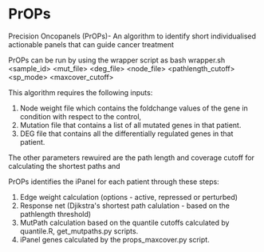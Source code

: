 # PrOPs
Precision Oncopanels (PrOPs)- An algorithm to identify short individualised actionable panels that can guide cancer treatment

PrOPs can be run by using the wrapper script as
bash wrapper.sh <sample_id> <mut_file> <deg_file> <node_file> <network> <pathlength_cutoff> <sp_mode> <maxcover_cutoff>

This algorithm requires the following inputs:
1. Node weight file which contains the foldchange values of the gene in condition with respect to the control,
2. Mutation file that contains a list of all mutated genes in that patient.
3. DEG file that contains all the differentially regulated genes in that patient.
   
The other parameters rewuired are the path length and coverage cutoff for calculating the shortest paths and 

PrOPs identifies the iPanel for each patient through these steps:
1. Edge weight calculation (options - active, repressed or perturbed)
2. Response net (Djikstra's shortest path calulation - based on the pathlength threshold)
3. MutPath calculation based on the quantile cutoffs calculated by quantile.R, get_mutpaths.py scripts.
4. iPanel genes calculated by the props_maxcover.py script.

